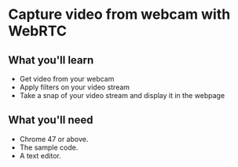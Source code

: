 # Capture video from webcam with WebRTC

## What you'll learn
* Get video from your webcam
* Apply filters on your video stream
* Take a snap of your video stream and display it in the webpage

## What you'll need
* Chrome 47 or above.
* The sample code.
* A text editor.